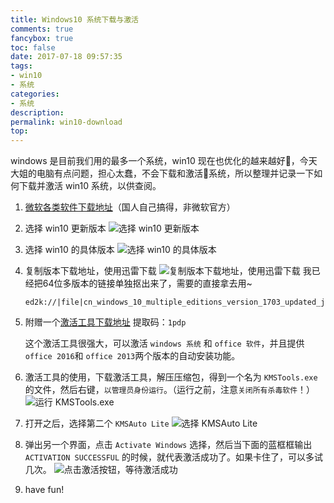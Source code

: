```yaml
---
title: Windows10 系统下载与激活
comments: true
fancybox: true
toc: false
date: 2017-07-18 09:57:35
tags: 
- win10
- 系统
categories: 
- 系统
description:
permalink: win10-download
top:
---
```


windows 是目前我们用的最多一个系统，win10 现在也优化的越来越好，今天大姐的电脑有点问题，担心太蠢，不会下载和激活系统，所以整理并记录一下如何下载并激活 win10 系统，以供查阅。
<!--more-->

1. [微软各类软件下载地址](http://msdn.itellyou.cn/)（国人自己搞得，非微软官方）

2. 选择 win10 更新版本
![选择 win10 更新版本](http://oriqjordg.bkt.clouddn.com/2017-07-18-15003417580098.jpg)

3. 选择 win10 的具体版本
![选择 win10 的具体版本](http://oriqjordg.bkt.clouddn.com/2017-07-18-15003421081219.jpg)

4. 复制版本下载地址，使用迅雷下载
![复制版本下载地址，使用迅雷下载](http://oriqjordg.bkt.clouddn.com/2017-07-18-15003421847355.jpg)
我已经把64位多版本的链接单独抠出来了，需要的直接拿去用~
    ```log
    ed2k://|file|cn_windows_10_multiple_editions_version_1703_updated_june_2017_x64_dvd_10724850.iso|5741144064|7717C389428734009E0350A1BB8F2508|/
    ```

5. 附赠一个[激活工具下载地址](http://pan.baidu.com/s/1gfEHU1t) 提取码：`1pdp` 

   这个激活工具很强大，可以激活 `windows 系统` 和 `office 软件`，并且提供 `office 2016`和 `office 2013`两个版本的自动安装功能。

6. 激活工具的使用，下载激活工具，解压压缩包，得到一个名为 `KMSTools.exe` 的文件，然后右键，`以管理员身份运行`。（运行之前，注意`关闭所有杀毒软件`！）
![运行 KMSTools.exe ](http://oriqjordg.bkt.clouddn.com/2017-07-18-15003439698423.jpg)

7. 打开之后，选择第二个 `KMSAuto Lite`
![选择 KMSAuto Lite ](http://oriqjordg.bkt.clouddn.com/2017-07-18-15003441158580.jpg)

8. 弹出另一个界面，点击 `Activate Windows` 选择，然后当下面的蓝框框输出 `ACTIVATION SUCCESSFUL` 的时候，就代表激活成功了。如果卡住了，可以多试几次。
![点击激活按钮，等待激活成功](http://oriqjordg.bkt.clouddn.com/2017-07-18-15003443441517.jpg)

9. have fun!
